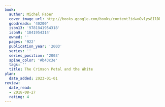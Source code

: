 ```yaml
---
book:
  author: Michel Faber
  cover_image_url: http://books.google.com/books/content?id=xGvlys8IlDkC&printsec=frontcover&img=1&zoom=1&source=gbs_api
  goodreads: '40200'
  isbn13: '9781841954318'
  isbn9: '1841954314'
  owned: ''
  pages: '922'
  publication_year: '2003'
  series: ''
  series_position: '2003'
  spine_color: '#b43c3e'
  tags: ''
  title: The Crimson Petal and the White
plan:
  date_added: 2023-01-01
review:
  date_read:
  - 2018-08-27
  rating: 4
---
```


